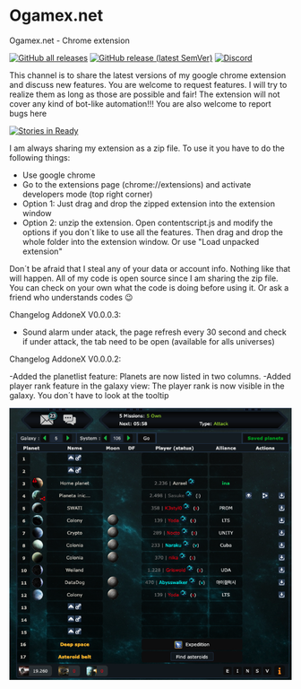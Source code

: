 # Ogamex.net
Ogamex.net - Chrome extension

[![GitHub all releases](https://img.shields.io/github/downloads/Blackhatfrance/ogameX-ChromeExtension/total)](https://github.com/Blackhatfrance/ogameX-ChromeExtension/releases)
[![GitHub release (latest SemVer)](https://img.shields.io/github/v/release/Blackhatfrance/ogameX-ChromeExtension)](https://github.com/Blackhatfrance/ogameX-ChromeExtension/releases/latest)
[![Discord](https://img.shields.io/discord/859559253575991306)](https://discord.gg/ygxpbYfh5x)


This channel is to share the latest versions of my google chrome extension and discuss new features. You are welcome to request features. I will try to realize them as long as those are possible and fair! The extension will not cover any kind of bot-like automation!!!
You are also welcome to report bugs here

[![Stories in Ready](https://discordapp.com/api/guilds/859559253575991306/widget.png?style=banner2)](https://discord.gg/ygxpbYfh5x)


I am always sharing my extension as a zip file. To use it you have to do the following things:

- Use google chrome
- Go to the extensions page (chrome://extensions) and activate developers mode (top right corner)
- Option 1: Just drag and drop the zipped extension into the extension window
- Option 2: unzip the extension. Open contentscript.js and modify the options if you don´t like to use all the features. Then drag and drop the whole folder into the extension window. Or use "Load unpacked extension"

Don´t be afraid that I steal any of your data or account info. Nothing like that will happen. All of my code is open source since I am sharing the zip file. You can check on your own what the code is doing before using it. Or ask a friend who understands codes :wink:

Changelog AddoneX V0.0.0.3:
- Sound alarm under atack, the page refresh every 30 second and check if under attack, the tab need to be open (available for alls universes)

Changelog AddoneX V0.0.0.2:

-Added the planetlist feature: Planets are now listed in two columns.
-Added player rank feature in the galaxy view: The player rank is now visible in the galaxy. You don´t have to look at the tooltip


![alt text](https://github.com/Blackhatfrance/ogameX-ChromeExtension/blob/main/extension.png?raw=true)


